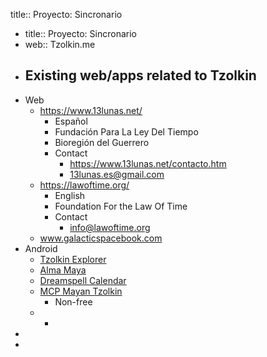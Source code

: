 title:: Proyecto: Sincronario

- title:: Proyecto: Sincronario
- web:: Tzolkin.me
- ## Existing web/apps related to Tzolkin
- Web
	- https://www.13lunas.net/
		- Español
		- Fundación Para La Ley Del Tiempo
		- Bioregión del Guerrero
		- Contact
			- https://www.13lunas.net/contacto.htm
			- 13lunas.es@gmail.com
	- https://lawoftime.org/
		- English
		- Foundation For the Law Of Time
		- Contact
			- info@lawoftime.org
	- www.galacticspacebook.com
- Android
	- [Tzolkin Explorer](https://play.google.com/store/apps/details?id=com.tlt.tzolkin)
	- [Alma Maya](https://play.google.com/store/apps/details?id=alma.maya)
	- [Dreamspell Calendar](https://play.google.com/store/apps/details?id=net.anotherworld.maya)
	- [MCP Mayan Tzolkin](https://play.google.com/store/apps/details?id=air.tzolkin)
		- Non-free
	-
		-
-
-